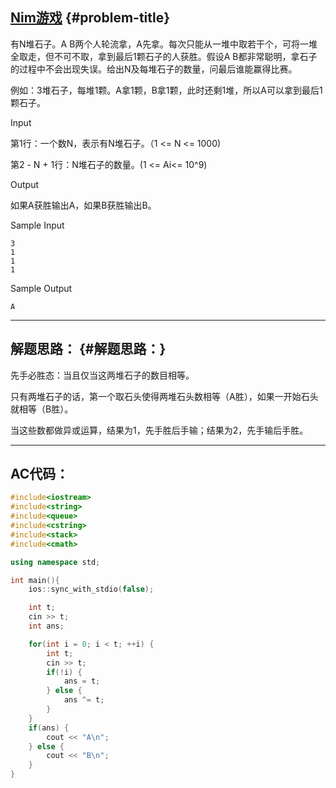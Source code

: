 ## [Nim游戏](https://vjudge.net/problem/51Nod-1069) {#problem-title}

有N堆石子。A B两个人轮流拿，A先拿。每次只能从一堆中取若干个，可将一堆全取走，但不可不取，拿到最后1颗石子的人获胜。假设A B都非常聪明，拿石子的过程中不会出现失误。给出N及每堆石子的数量，问最后谁能赢得比赛。

例如：3堆石子，每堆1颗。A拿1颗，B拿1颗，此时还剩1堆，所以A可以拿到最后1颗石子。

Input

第1行：一个数N，表示有N堆石子。（1 &lt;= N &lt;= 1000\)

第2 - N + 1行：N堆石子的数量。\(1 &lt;= Ai&lt;= 10^9\)

Output

如果A获胜输出A，如果B获胜输出B。

Sample Input

```
3
1
1
1
```

Sample Output

```
A
```

---

## 解题思路： {#解题思路：}

先手必胜态：当且仅当这两堆石子的数目相等。

只有两堆石子的话，第一个取石头使得两堆石头数相等（A胜），如果一开始石头就相等（B胜）。

当这些数都做异或运算，结果为1，先手胜后手输；结果为2，先手输后手胜。

---

## AC代码：

```cpp
#include<iostream>
#include<string>
#include<queue>
#include<cstring>
#include<stack>
#include<cmath>

using namespace std;

int main(){  
    ios::sync_with_stdio(false);

    int t;
    cin >> t;
    int ans;

    for(int i = 0; i < t; ++i) {
        int t;
        cin >> t;
        if(!i) {
            ans = t;
        } else {
            ans ^= t;
        }
    }
    if(ans) {
        cout << "A\n";
    } else {
        cout << "B\n";
    }
}
```



